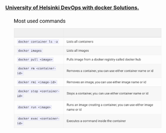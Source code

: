 ### [University of Helsinki DevOps with docker Solutions.](https://devopswithdocker.com/)

![Most Used Commands](./Part1/most-used-commands.png)
